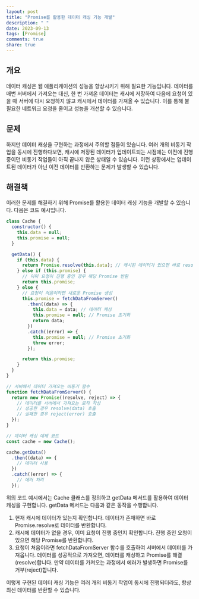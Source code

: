 ```yaml
---
layout: post
title: "Promise를 활용한 데이터 캐싱 기능 개발"
description: " "
date: 2023-09-13
tags: [Promise]
comments: true
share: true
---
```


## 개요
데이터 캐싱은 웹 애플리케이션의 성능을 향상시키기 위해 필요한 기능입니다. 데이터를 매번 서버에서 가져오는 대신, 한 번 가져온 데이터는 캐시에 저장하여 다음에 요청이 있을 때 서버에 다시 요청하지 않고 캐시에서 데이터를 가져올 수 있습니다. 이를 통해 불필요한 네트워크 요청을 줄이고 성능을 개선할 수 있습니다.

## 문제
하지만 데이터 캐싱을 구현하는 과정에서 주의할 점들이 있습니다. 여러 개의 비동기 작업을 동시에 진행하다보면, 캐시에 저장된 데이터가 업데이트되는 시점에는 이전에 진행 중이던 비동기 작업들이 아직 끝나지 않은 상태일 수 있습니다. 이런 상황에서는 업데이트된 데이터가 아닌 이전 데이터를 반환하는 문제가 발생할 수 있습니다.

## 해결책
이러한 문제를 해결하기 위해 Promise를 활용한 데이터 캐싱 기능을 개발할 수 있습니다. 다음은 코드 예시입니다.

```javascript
class Cache {
  constructor() {
    this.data = null;
    this.promise = null;
  }

  getData() {
    if (this.data) {
      return Promise.resolve(this.data); // 캐시된 데이터가 있으면 바로 resolve
    } else if (this.promise) {
      // 이미 요청이 진행 중인 경우 해당 Promise 반환
      return this.promise;
    } else {
      // 요청이 처음이라면 새로운 Promise 생성
      this.promise = fetchDataFromServer()
        .then((data) => {
          this.data = data; // 데이터 캐싱
          this.promise = null; // Promise 초기화
          return data;
        })
        .catch((error) => {
          this.promise = null; // Promise 초기화
          throw error;
        });

      return this.promise;
    }
  }
}

// 서버에서 데이터 가져오는 비동기 함수
function fetchDataFromServer() {
  return new Promise((resolve, reject) => {
    // 데이터를 서버에서 가져오는 로직 작성
    // 성공한 경우 resolve(data) 호출
    // 실패한 경우 reject(error) 호출
  });
}

// 데이터 캐싱 예제 코드
const cache = new Cache();

cache.getData()
  .then((data) => {
    // 데이터 사용
  })
  .catch((error) => {
    // 에러 처리
  });

```

위의 코드 예시에서는 Cache 클래스를 정의하고 getData 메서드를 활용하여 데이터 캐싱을 구현합니다. getData 메서드는 다음과 같은 동작을 수행합니다.

1. 현재 캐시에 데이터가 있는지 확인합니다. 데이터가 존재하면 바로 Promise.resolve로 데이터를 반환합니다.
2. 캐시에 데이터가 없을 경우, 이미 요청이 진행 중인지 확인합니다. 진행 중인 요청이 있으면 해당 Promise를 반환합니다.
3. 요청이 처음이라면 fetchDataFromServer 함수를 호출하여 서버에서 데이터를 가져옵니다. 데이터를 성공적으로 가져오면, 데이터를 캐싱하고 Promise를 해결(resolve)합니다. 만약 데이터를 가져오는 과정에서 에러가 발생하면 Promise를 거부(reject)합니다.

이렇게 구현된 데이터 캐싱 기능은 여러 개의 비동기 작업이 동시에 진행되더라도, 항상 최신 데이터를 반환할 수 있습니다.